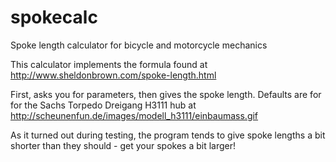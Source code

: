 # spokecalc
Spoke length calculator for bicycle and motorcycle mechanics

This calculator implements the formula found at http://www.sheldonbrown.com/spoke-length.html

First, asks you for parameters, then gives the spoke length.
Defaults are for for the Sachs Torpedo Dreigang H3111 hub at http://scheunenfun.de/images/modell_h3111/einbaumass.gif

As it turned out during testing, the program tends to give spoke lengths a bit shorter than they should - get your spokes a bit larger!

